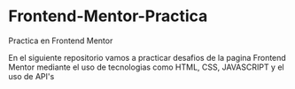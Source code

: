 # Frontend-Mentor-Practica
Practica en Frontend Mentor

En el siguiente repositorio vamos a practicar desafios de la pagina Frontend Mentor mediante el uso de tecnologias como HTML, CSS, JAVASCRIPT y el uso de API's 
